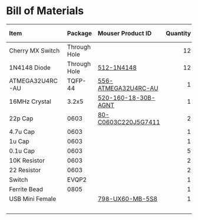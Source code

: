 # Bill of Materials

| Item             | Package      | Mouser Product ID | Quantity | Unit Price | Total Price |
|:-----------------|:-------------|:------------------|---------:|-----------:|------------:|
| Cherry MX Switch | Through Hole |                   |       12 |     $0.840 |     $10.080 |
| 1N4148 Diode     | Through Hole | [512-1N4148](https://www.mouser.com/ProductDetail/ON-Semiconductor-Fairchild/1N4148?qs=sGAEpiMZZMudZehw8RjeZWbu6z6oTQTL) |       12 |     $0.174 |      $2.088 |
| ATMEGA32U4RC-AU  | TQFP-44      | [556-ATMEGA32U4RC-AU](https://www.mouser.com/ProductDetail/Microchip-Technology-Atmel/ATMEGA32U4RC-AU?qs=sGAEpiMZZMsYqpeQgG6TRW%252BiA%252BrYIJEZ) |        1 |     $4.090 |      $4.090 |
| 16MHz Crystal    | 3.2x5        | [520-160-18-30B-AGNT](https://www.mouser.com/ProductDetail/ECS/ECS-160-18-30B-AGN-TR?qs=sGAEpiMZZMsBj6bBr9Q9abMK2mGYOCsJLoYFKfO8TbxdXrUHsCnSMQ%3D%3D) |        1 |     $0.580 |      $0.580 |
| 22p Cap          | 0603         | [80-C0603C220J5G7411](https://www.mouser.com/ProductDetail/80-C0603C220J5G7411) |        2 |     $0.104 |      $0.208 |
| 4.7u Cap         | 0603         |                   |        1 |     $0.110 |      $0.110 |
| 1u Cap           | 0603         |                   |        1 |     $0.215 |      $0.215 |
| 0.1u Cap         | 0603         |                   |        5 |     $0.073 |      $0.365 |
| 10K Resistor     | 0603         |                   |        2 |     $0.065 |      $0.130 |
| 22 Resistor      | 0603         |                   |        2 |     $0.036 |      $0.072 |
| Switch           | EVQP2        |                   |        1 |     $0.750 |      $0.750 |
| Ferrite Bead     | 0805         |                   |        1 |     $0.250 |      $0.250 |
| USB Mini Female  |              | [798-UX60-MB-5S8](https://www.mouser.com/ProductDetail/Hirose-Connector/UX60-MB-5S8?qs=sGAEpiMZZMvFp%252ByPHbnZYxQQq4fviyhW) |        1 |     $1.530 |      $1.530 |
|                  |              |                   |          |            |     $19.038 |